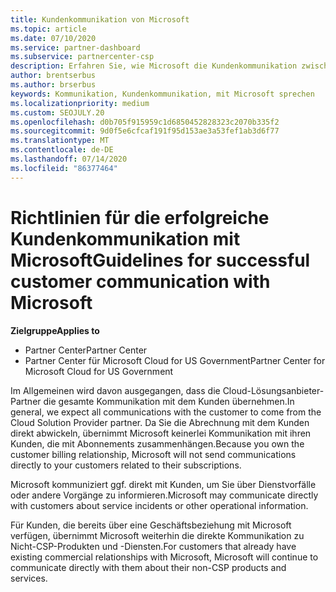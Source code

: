 ```yaml
---
title: Kundenkommunikation von Microsoft
ms.topic: article
ms.date: 07/10/2020
ms.service: partner-dashboard
ms.subservice: partnercenter-csp
description: Erfahren Sie, wie Microsoft die Kundenkommunikation zwischen Kunden und Partnern im Cloud Solution Provider-Programm erwartet.
author: brentserbus
ms.author: brserbus
keywords: Kommunikation, Kundenkommunikation, mit Microsoft sprechen
ms.localizationpriority: medium
ms.custom: SEOJULY.20
ms.openlocfilehash: d0b705f915959c1d6850452828323c2070b335f2
ms.sourcegitcommit: 9d0f5e6cfcaf191f95d153ae3a53fef1ab3d6f77
ms.translationtype: MT
ms.contentlocale: de-DE
ms.lasthandoff: 07/14/2020
ms.locfileid: "86377464"
---
```

# <a name="guidelines-for-successful-customer-communication-with-microsoft"></a><span data-ttu-id="b1e78-104">Richtlinien für die erfolgreiche Kundenkommunikation mit Microsoft</span><span class="sxs-lookup"><span data-stu-id="b1e78-104">Guidelines for successful customer communication with Microsoft</span></span>

<span data-ttu-id="b1e78-105">**Zielgruppe**</span><span class="sxs-lookup"><span data-stu-id="b1e78-105">**Applies to**</span></span>

-  <span data-ttu-id="b1e78-106">Partner Center</span><span class="sxs-lookup"><span data-stu-id="b1e78-106">Partner Center</span></span>
-  <span data-ttu-id="b1e78-107">Partner Center für Microsoft Cloud for US Government</span><span class="sxs-lookup"><span data-stu-id="b1e78-107">Partner Center for Microsoft Cloud for US Government</span></span>

<span data-ttu-id="b1e78-108">Im Allgemeinen wird davon ausgegangen, dass die Cloud-Lösungsanbieter-Partner die gesamte Kommunikation mit dem Kunden übernehmen.</span><span class="sxs-lookup"><span data-stu-id="b1e78-108">In general, we expect all communications with the customer to come from the Cloud Solution Provider partner.</span></span> <span data-ttu-id="b1e78-109">Da Sie die Abrechnung mit dem Kunden direkt abwickeln, übernimmt Microsoft keinerlei Kommunikation mit ihren Kunden, die mit Abonnements zusammenhängen.</span><span class="sxs-lookup"><span data-stu-id="b1e78-109">Because you own the customer billing relationship, Microsoft will not send communications directly to your customers related to their subscriptions.</span></span>

<span data-ttu-id="b1e78-110">Microsoft kommuniziert ggf. direkt mit Kunden, um Sie über Dienstvorfälle oder andere Vorgänge zu informieren.</span><span class="sxs-lookup"><span data-stu-id="b1e78-110">Microsoft may communicate directly with customers about service incidents or other operational information.</span></span>

<span data-ttu-id="b1e78-111">Für Kunden, die bereits über eine Geschäftsbeziehung mit Microsoft verfügen, übernimmt Microsoft weiterhin die direkte Kommunikation zu Nicht-CSP-Produkten und -Diensten.</span><span class="sxs-lookup"><span data-stu-id="b1e78-111">For customers that already have existing commercial relationships with Microsoft, Microsoft will continue to communicate directly with them about their non-CSP products and services.</span></span>
